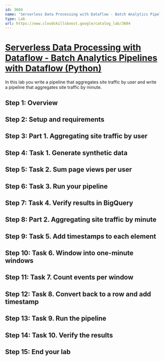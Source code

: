 ```yaml
---
id: 3604
name: 'Serverless Data Processing with Dataflow - Batch Analytics Pipelines with Dataflow (Python)'
type: Lab
url: https://www.cloudskillsboost.google/catalog_lab/3604
---
```


# [Serverless Data Processing with Dataflow - Batch Analytics Pipelines with Dataflow (Python)](https://www.cloudskillsboost.google/catalog_lab/3604)

In this lab you write a pipeline that aggregates site traffic by user and write a pipeline that aggregates site traffic by minute.

## Step 1: Overview

## Step 2: Setup and requirements

## Step 3: Part 1. Aggregating site traffic by user

## Step 4: Task 1. Generate synthetic data

## Step 5: Task 2. Sum page views per user

## Step 6: Task 3. Run your pipeline

## Step 7: Task 4. Verify results in BigQuery

## Step 8: Part 2. Aggregating site traffic by minute

## Step 9: Task 5. Add timestamps to each element

## Step 10: Task 6. Window into one-minute windows

## Step 11: Task 7. Count events per window

## Step 12: Task 8. Convert back to a row and add timestamp

## Step 13: Task 9. Run the pipeline

## Step 14: Task 10. Verify the results

## Step 15: End your lab
